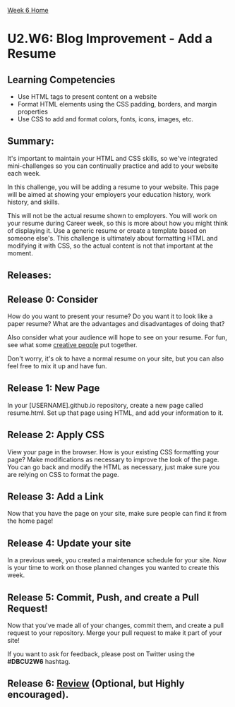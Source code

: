 [Week 6 Home](./)

# U2.W6: Blog Improvement - Add a Resume

## Learning Competencies
- Use HTML tags to present content on a website
- Format HTML elements using the CSS padding, borders, and margin properties
- Use CSS to add and format colors, fonts, icons, images, etc.

## Summary:
It's important to maintain your HTML and CSS skills, so we've integrated mini-challenges so you can continually practice and add to your website each week.

In this challenge, you will be adding a resume to your website. This page will be aimed at showing your employers your education history, work history, and skills.

This will not be the actual resume shown to employers. You will work on your resume during Career week, so this is more about how you might think of displaying it. Use a generic resume or create a template based on someone else's. This challenge is ultimately about formatting HTML and modifying it with CSS, so the actual content is not that important at the moment.

## Releases:

## Release 0: Consider
How do you want to present your resume? Do you want it to look like a paper resume? What are the advantages and disadvantages of doing that?

Also consider what your audience will hope to see on your resume. For fun, see what some [creative people](http://www.businessinsider.com/best-tech-resumes-2013-11#this-woman-created-a-cool-sliderocket-presentation-to-get-herself-a-job-at-a-startup-called-ridejoy-7) put together.

Don't worry, it's ok to have a normal resume on your site, but you can also feel free to mix it up and have fun.

## Release 1: New Page
In your [USERNAME].github.io repository, create a new page called resume.html. Set up that page using HTML, and add your information to it.

## Release 2: Apply CSS
View your page in the browser. How is your existing CSS formatting your page? Make modifications as necessary to improve the look of the page. You can go back and modify the HTML as necessary, just make sure you are relying on CSS to format the page.

## Release 3: Add a Link
Now that you have the page on your site, make sure people can find it from the home page!

## Release 4: Update your site
In a previous week, you created a maintenance schedule for your site. Now is your time to work on those planned changes you wanted to create this week.

## Release 5: Commit, Push, and create a Pull Request!
Now that you've made all of your changes, commit them, and create a pull request to your repository. Merge your pull request to make it part of your site!

If you want to ask for feedback, please post on Twitter using the **#DBCU2W6** hashtag.

## Release 6: [Review](https://github.com/Devbootcamp/phase-0-handbook/blob/master/coding-references/review.md) (Optional, but Highly encouraged).

